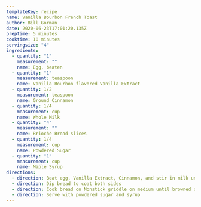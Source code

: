 ```yaml
---
templateKey: recipe
name: Vanilla Bourbon French Toast
author: Bill Gorman
date: 2020-06-23T17:01:20.135Z
preptime: 5 minutes
cooktime: 10 minutes
servingsize: "4"
ingredients:
  - quantity: "1"
    measurement: ""
    name: Egg, beaten
  - quantity: "1"
    measurement: teaspoon
    name: Vanilla Bourbon flavored Vanilla Extract
  - quantity: 1/2
    measurement: teaspoon
    name: Ground Cinnamon
  - quantity: 1/4
    measurement: cup
    name: Whole Milk
  - quantity: "4"
    measurement: ""
    name: Brioche Bread slices
  - quantity: 1/4
    measurement: cup
    name: Powdered Sugar
  - quantity: "1"
    measurement: cup
    name: Maple Syrup
directions:
  - direction: Beat egg, Vanilla Extract, Cinnamon, and stir in milk until combined
  - direction: Dip bread to coat both sides
  - direction: Cook bread on Nonstick griddle on medium until browned on both sides
  - direction: Serve with powdered sugar and syrup
---
```

